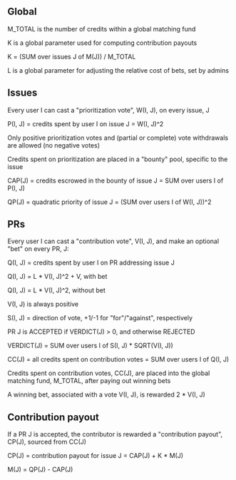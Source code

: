
## Global

M_TOTAL is the number of credits within a global matching fund

K is a global parameter used for computing contribution payouts

K = (SUM over issues J of M(J)) / M_TOTAL

L is a global parameter for adjusting the relative cost of bets, set by admins


## Issues

Every user I can cast a "prioritization vote", W(I, J), on every issue, J

P(I, J) = credits spent by user I on issue J = W(I, J)^2

Only positive prioritization votes and (partial or complete) vote withdrawals are allowed (no negative votes)

Credits spent on prioritization are placed in a "bounty" pool, specific to the issue

CAP(J) = credits escrowed in the bounty of issue J = SUM over users I of P(I, J)

QP(J) = quadratic priority of issue J = (SUM over users I of W(I, J))^2

## PRs

Every user I can cast a "contribution vote", V(I, J), and make an optional "bet" on every PR, J:

Q(I, J) = credits spent by user I on PR addressing issue J

Q(I, J) = L * V(I, J)^2 + V, with bet

Q(I, J) = L * V(I, J)^2, without bet

V(I, J) is always positive

S(I, J) = direction of vote, +1/-1 for "for"/"against", respectively

PR J is ACCEPTED if VERDICT(J) > 0, and otherwise REJECTED

VERDICT(J) = SUM over users I of S(I, J) * SQRT(V(I, J))

CC(J) = all credits spent on contribution votes = SUM over users I of Q(I, J)

Credits spent on contribution votes, CC(J), are placed into the global matching fund, M_TOTAL, after paying out winning bets

A winning bet, associated with a vote V(I, J), is rewarded 2 * V(I, J)

## Contribution payout

If a PR J is accepted, the contributor is rewarded a "contribution payout", CP(J), sourced from CC(J)

CP(J) = contribution payout for issue J = CAP(J) + K * M(J)

M(J) = QP(J) - CAP(J)
